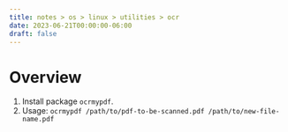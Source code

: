 ```yaml
---
title: notes > os > linux > utilities > ocr
date: 2023-06-21T00:00:00-06:00
draft: false
---
```


# Overview
1. Install package `ocrmypdf`.  
2. Usage: `ocrmypdf /path/to/pdf-to-be-scanned.pdf /path/to/new-file-name.pdf`